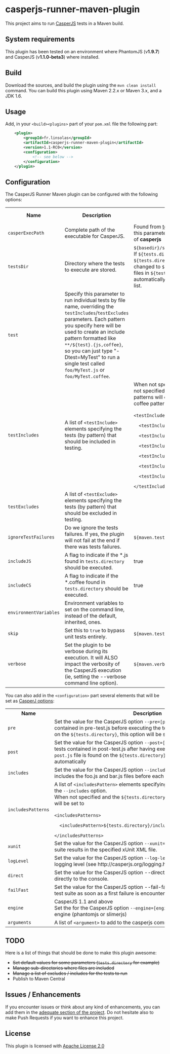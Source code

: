 casperjs-runner-maven-plugin
============================

This project aims to run [CasperJS](http://casperjs.org/) tests in a Maven build.

## System requirements

This plugin has been tested on an environment where PhantomJS (v**1.9.7**) and CasperJS (v**1.1.0-beta3**) where installed.


## Build

Download the sources, and build the plugin using the ```mvn clean install``` command. You can build this plugin using Maven 2.2.x or Maven 3.x, and a JDK 1.6.

## Usage

Add, in your ```<build><plugins>``` part of your ```pom.xml``` file the following part:

```xml
    <plugin>
        <groupId>fr.linsolas</groupId>
        <artifactId>casperjs-runner-maven-plugin</artifactId>
        <version>1.1-RC0</version>
        <configuration>
            <!-- see below -->
        </configuration>
    </plugin>
```

## Configuration


The CasperJS Runner Maven plugin can be configured with the following options:

<table>
    <tr>
        <th>Name</th>
        <th>Description</th>
        <th>Default value</th>
        <th>Mandatory</th>
        <th>User property (to set from command line)</th>
    </tr>
    <tr>
        <td><code>casperExecPath</code></td>
        <td>Complete path of the executable for CasperJS.</td>
        <td>Found from <a href="http://maven.apache.org/guides/mini/guide-using-toolchains.html">toolchain</a> named <b><i>casperjs</b></i>, then from this parameter, then from PATH with default value of <b>casperjs</b></td>
        <td>No</td>
        <td><code>casperjs.executable</code></td>
    </tr>
    <tr>
        <td><code>testsDir</code></td>
        <td>Directory where the tests to execute are stored.</td>
        <td><code>${basedir}/src/test/casperjs</code>.<br/>
        If <code>${tests.directory}/includes</code> and <code>${tests.directory}/scripts</code> directories exist, this is changed to <code>${tests.directory}/scripts</code> and all <code>*.js</code> files in <code>${tests.directory}/includes</code> will automatically be added to the CasperJS <code>--includes</code> list.</td>
        <td>No</td>
        <td><code>tests.directory</code></td>
    </tr>
    <tr>
        <td><code>test</code></td>
        <td>Specify this parameter to run individual tests by file name, overriding the <code>testIncludes</code>/<code>testExcludes</code> parameters. Each pattern you specify here will be used to create an include pattern formatted like <code>**/${test}.{js,coffee}</code>, so you can just type "-Dtest=MyTest" to run a single test called <code>foo/MyTest.js</code> or <code>foo/MyTest.coffee</code>.</td>
        <td></td>
        <td>No</td>
        <td><code>casperjs.test</code></td>
    </tr>
    <tr>
        <td><code>testIncludes</code></td>
        <td>A list of <code>&lt;testInclude&gt;</code> elements specifying the tests (by pattern) that should be included in testing.</td>
        <td>When not specified and when the test parameter is not specified, the default includes will be (javascript patterns will only be set if <code>includeJS</code> is <code>true</code>, and coffee patterns will only be set if <code>includeCS</code> is <code>true</code>)
<br/><br/>
<code>&lt;testIncludes&gt;<br/>
&nbsp;&nbsp;&lt;testInclude&gt;**/Test*.js&lt;/testInclude&gt;<br/>
&nbsp;&nbsp;&lt;testInclude&gt;**/*Test.js&lt;/testInclude&gt;<br/>
&nbsp;&nbsp;&lt;testInclude&gt;**/*TestCase.js&lt;/testInclude&gt;<br/>
&nbsp;&nbsp;&lt;testInclude&gt;**/Test*.coffee&lt;/testInclude&gt;<br/>
&nbsp;&nbsp;&lt;testInclude&gt;**/*Test.coffee&lt;/testInclude&gt;<br/>
&nbsp;&nbsp;&lt;testInclude&gt;**/*TestCase.coffee&lt;/testInclude&gt;<br/>
&lt;/testIncludes&gt;</code></td>
        <td>No</td>
        <td></td>
    </tr>
    <tr>
        <td><code>testExcludes</code></td>
        <td>A list of <code>&lt;testExclude&gt;</code> elements specifying the tests (by pattern) that should be excluded in testing.</td>
        <td></td>
        <td>No</td>
        <td></td>
    </tr>
    <tr>
        <td><code>ignoreTestFailures</code></td>
        <td>Do we ignore the tests failures. If yes, the plugin will not fail at the end if there was tests failures.</td>
        <td><code>${maven.test.failure.ignore}</code>, falling back to false</td>
        <td>No</td>
        <td><code>casperjs.ignoreTestFailures</code></td>
    </tr>
    <tr>
        <td><code>includeJS</code></td>
        <td>A flag to indicate if the *.js found in <code>tests.directory</code> should be executed.</td>
        <td>true</td>
        <td>No</td>
        <td><code>casperjs.include.javascript</code></td>
    </tr>
    <tr>
        <td><code>includeCS</code></td>
        <td>A flag to indicate if the *.coffee found in <code>tests.directory</code> should be executed.</td>
        <td>true</td>
        <td>No</td>
        <td><code>casperjs.include.coffeescript</code></td>
    </tr>
    <tr>
        <td><code>environmentVariables</code></td>
        <td>Environment variables to set on the command line, instead of the default, inherited, ones.</td>
        <td></td>
        <td>No</td>
        <td></td>
    </tr>
    <tr>
        <td><code>skip</code></td>
        <td>Set this to <code>true</code> to bypass unit tests entirely.</td>
        <td><code>${maven.test.skip}</code>, falling back to false</td>
        <td>No</td>
        <td><code>casperjs.skip</code></td>
    </tr>
    <tr>
        <td><code>verbose</code></td>
        <td>Set the plugin to be verbose during its execution. It will ALSO impact the verbosity of the CasperJS execution (ie, setting the --verbose command line option).</td>
        <td><code>${maven.verbose}</code>, falling back to false</td>
        <td>No</td>
        <td><code>casperjs.verbose</code></td>
    </tr>
</table>

You can also add in the ```<configuration>``` part several elements that will be set as [CasperJ options](http://casperjs.org/testing.html):

<table>
    <tr>
        <th>Name</th>
        <th>Description</th>
    </tr>
    <tr>
        <td><code>pre</code></td>
        <td>Set the value for the CasperJS option <code>--pre=[pre-test.js]</code>: will add the tests contained in pre-test.js before executing the test suite.
        If a <code>pre.js</code> file is found on the <code>${tests.directory}</code>, this option will be set automatically</td>
    </tr>
    <tr>
        <td><code>post</code></td>
        <td>Set the value for the CasperJS option <code>--post=[post-test.js]</code>: will add the tests contained in post-test.js after having executed the whole test suite.
        If a <code>post.js</code> file is found on the <code>${tests.directory}</code>, this option will be set automatically</td>
    </tr>
    <tr>
        <td><code>includes</code></td>
        <td>Set the value for the CasperJS option <code>--includes=[foo.js,bar.js]</code>: will includes the foo.js and bar.js files before each test file execution.</td>
    </tr>
    <tr>
        <td><code>includesPatterns</code></td>
        <td>A list of <code>&lt;includesPattern&gt;</code> elements specifying the files (by pattern) to set on the <code>--includes</code> option.<br/>
        When not specified and the <code>${tests.directory}/includes</code> directory exists, this will be set to 
<br/><br/>
<code>&lt;includesPatterns&gt;<br/>
&nbsp;&nbsp;&lt;includesPattern&gt;${tests.directory}/includes/**/*.js&lt;/includesPattern&gt;<br/>
&lt;/includesPatterns&gt;</code></td>
    </tr>
    <tr>
        <td><code>xunit</code></td>
        <td>Set the value for the CasperJS option <code>--xunit=[filename]</code>: will export test suite results in the specified xUnit XML file.</td>
    </tr>
    <tr>
        <td><code>logLevel</code></td>
        <td>Set the value for the CasperJS option <code>--log-level=[logLevel]</code>: sets the logging level (see http://casperjs.org/logging.html).</td>
    </tr>
    <tr>
        <td><code>direct</code></td>
        <td>Set the value for the CasperJS option --direct: will output log messages directly to the console.</td>
    </tr>
    <tr>
        <td><code>failFast</code></td>
        <td>Set the value for the CasperJS option --fail-fast: will terminate the current test suite as soon as a first failure is encountered.</td>
    </tr>
    <tr>
        <td><code>engine</code></td>
        <td>CasperJS 1.1 and above<br/>Set the for the CasperJS option <code>--engine=[engine]</code>: will change the rendering engine (phantomjs or slimerjs)</td>
    </tr>
    <tr>
        <td><code>arguments</code></td>
        <td>A list of <code>&lt;argument&gt;</code> to add to the casperjs command line.</td>
    </tr>
</table>


## TODO

Here is a list of things that should be done to make this plugin awesome:

- ~~Set default values for some parameters (```tests.directory``` for example)~~
- ~~Manage sub-directories where files are included~~
- ~~Manage a list of excludes / includes for the tests to run~~
- Publish to Maven Central

## Issues / Enhancements

If you encounter issues or think about any kind of enhancements, you can add them in the [adequate section of the project](https://github.com/linsolas/casperjs-runner-maven-plugin/issues). Do not hesitate also to make Push Requests if you want to enhance this project.

## License

This plugin is licensed with [Apache License 2.0](http://www.apache.org/licenses/LICENSE-2.0)
